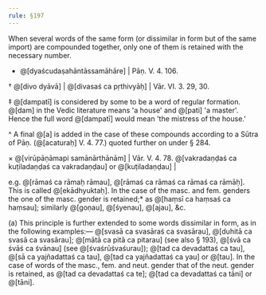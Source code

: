 ```yaml
---
rule: §197
---
```


When several words of the same form (or dissimilar in form but of the same import) are compounded together, only one of them is retained with the necessary number.

- @[dyaścudaṣahāntāssamāhāre] | Pāṇ. V. 4. 106.

† @[divo dyāvā] | @[divasaś ca pṛthivyāḥ] | Vār. VI. 3. 29, 30.

‡ @[dampatī] is considered by some to be a word of regular formation. @[dam] in the Vedic literature means 'a house' and @[pati] 'a master'. Hence the full word @[dampatī] would mean 'the mistress of the house.'

^ A final @[a] is added in the case of these compounds according to a Sūtra of Pāṇ. (@[acaturaḥ] V. 4. 77.) quoted further on under § 284.

× @[virūpāṇāmapi samānārthānām] | Vār. V. 4. 78. @[vakradaṇḍaś ca kuṭiladaṇḍaś ca vakradaṇḍau] or @[kuṭiladaṇḍau] |

e.g. @[rāmaś ca rāmaḥ rāmau], @[rāmaś ca rāmaś ca rāmaś ca rāmāḥ]. This is called @[ekādhyuktaḥ]. In the case of the masc. and fem. genders the one of the masc. gender is retained;* as @[haṃsī ca haṃsaś ca haṃsau]; similarly @[goṇau], @[śyenau], @[ajau], &c.

(a) This principle is further extended to some words dissimilar in form, as in the following examples:— @[svasā ca svasāraś ca svasārau], @[duhitā ca svasā ca svasārau]; @[mātā ca pitā ca pitarau] (see also § 193), @[śvā ca śvāś ca śvānau] (see @[śvaśrūśvaśurau]); @[tad ca devadattaś ca tau], @[sā ca yajñadattaś ca tau], @[tad ca yajñadattaś ca yau] or @[tau]. In the case of words of the masc., fem. and neut. gender that of the neut. gender is retained, as @[tad ca devadattaś ca te]; @[tad ca devadattaś ca tāni] or @[tāni].